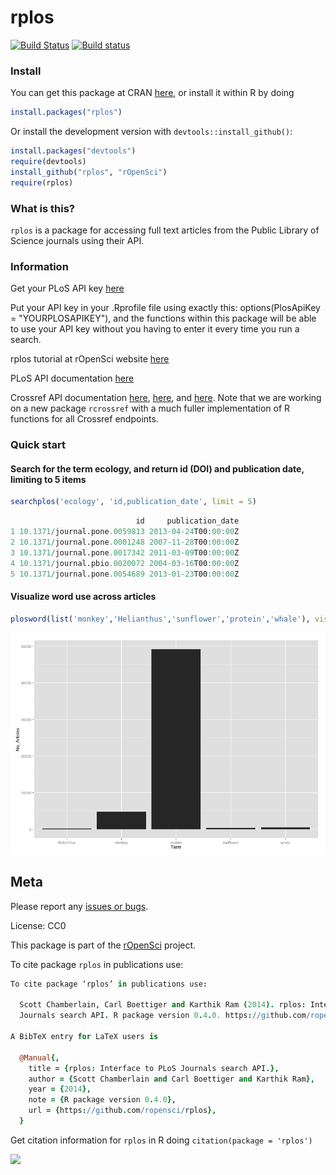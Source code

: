 rplos
=====

[![Build Status](https://api.travis-ci.org/ropensci/rplos.png)](https://travis-ci.org/ropensci/rplos)
[![Build status](https://ci.appveyor.com/api/projects/status/m5lek0xawvgi5bwc/branch/master)](https://ci.appveyor.com/project/sckott/rplos/branch/master)

### Install

You can get this package at CRAN [here](http://cran.r-project.org/web/packages/rplos/), or install it within R by doing

```r
install.packages("rplos")
```

Or install the development version with `devtools::install_github()`:

```r
install.packages("devtools")
require(devtools)
install_github("rplos", "rOpenSci")
require(rplos)
```

### What is this?

`rplos` is a package for accessing full text articles from the Public Library of Science journals using their API.

### Information

Get your PLoS API key [here](http://alm.plos.org/)

Put your API key in your .Rprofile file using exactly this:
options(PlosApiKey = "YOURPLOSAPIKEY"),
and the functions within this package will be able to use your API key without you having to enter it every time you run a search.

rplos tutorial at rOpenSci website [here](http://ropensci.org/tutorials/rplos_tutorial.html)

PLoS API documentation [here](http://api.plos.org/)

Crossref API documentation [here](https://github.com/CrossRef/rest-api-doc/blob/master/rest_api.md), [here](http://crosstech.crossref.org/2014/04/%E2%99%AB-researchers-just-wanna-have-funds-%E2%99%AB.html), and [here](http://help.crossref.org/#home). Note that we are working on a new package `rcrossref` with a much fuller implementation of R functions for all Crossref endpoints.

### Quick start


#### Search for the term ecology, and return id (DOI) and publication date, limiting to 5 items

```r
searchplos('ecology', 'id,publication_date', limit = 5)
```

```r
                            id     publication_date
1 10.1371/journal.pone.0059813 2013-04-24T00:00:00Z
2 10.1371/journal.pone.0001248 2007-11-28T00:00:00Z
3 10.1371/journal.pone.0017342 2011-03-09T00:00:00Z
4 10.1371/journal.pbio.0020072 2004-03-16T00:00:00Z
5 10.1371/journal.pone.0054689 2013-01-23T00:00:00Z
```

#### Visualize word use across articles

```r
plosword(list('monkey','Helianthus','sunflower','protein','whale'), vis = 'TRUE')
```

![plosword](inst/assets/img/plosword.png)

## Meta

Please report any [issues or bugs](https://github.com/ropensci/rplos/issues).

License: CC0

This package is part of the [rOpenSci](http://ropensci.org/packages) project.

To cite package `rplos` in publications use:

```coffee
To cite package ‘rplos’ in publications use:

  Scott Chamberlain, Carl Boettiger and Karthik Ram (2014). rplos: Interface to PLoS
  Journals search API. R package version 0.4.0. https://github.com/ropensci/rplos

A BibTeX entry for LaTeX users is

  @Manual{,
    title = {rplos: Interface to PLoS Journals search API.},
    author = {Scott Chamberlain and Carl Boettiger and Karthik Ram},
    year = {2014},
    note = {R package version 0.4.0},
    url = {https://github.com/ropensci/rplos},
  }
```

Get citation information for `rplos` in R doing `citation(package = 'rplos')`

[![](http://ropensci.org/public_images/github_footer.png)](http://ropensci.org)
